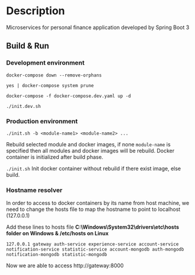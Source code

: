 # Description
Microservices for personal finance application developed by Spring Boot 3
## Build & Run
### Development environment
`docker-compose down --remove-orphans`

`yes | docker-compose system prune`

`docker-compose -f docker-compose.dev.yaml up -d`

`./init.dev.sh`

### Production environment
`./init.sh -b <module-name1> <module-name2> ...`

Rebuild selected module and docker images, if none `module-name` is specified then all modules and docker images will be rebuild. Docker container is initialized after build phase.

`./init.sh` 
Init docker container without rebuild if there exist image, else build.

### Hostname resolver
In order to access to docker containers by its name from host machine, we need to change the hosts file to map the hostname to point to localhost (127.0.0.1)

Add these lines to hosts file ****C:\Windows\System32\drivers\etc\hosts folder on Windows & /etc/hosts on Linux****

`127.0.0.1 gateway auth-service experience-service account-service notification-service statistic-service account-mongodb auth-mongodb notification-mongodb statistic-mongodb`

Now we are able to access http://gateway:8000
